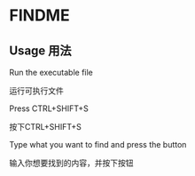 # FINDME

## Usage 用法

Run the executable file

运行可执行文件


Press CTRL+SHIFT+S

按下CTRL+SHIFT+S


Type what you want to find and press the button

输入你想要找到的内容，并按下按钮
